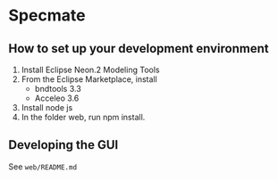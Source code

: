 # Specmate

## How to set up your development environment
1. Install Eclipse Neon.2 Modeling Tools
2. From the Eclipse Marketplace, install 
    - bndtools 3.3
    - Acceleo 3.6
3. Install node js
4. In the folder web, run npm install.

## Developing the GUI

See ```web/README.md```